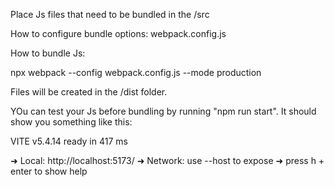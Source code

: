Place Js files that need to be bundled in the /src

How to configure bundle options:
webpack.config.js

How to bundle Js:

npx webpack --config webpack.config.js --mode production

Files will be created in the /dist folder.

YOu can test your Js before bundling by running "npm run start".
It should show you something like this:

VITE v5.4.14 ready in 417 ms

➜ Local: http://localhost:5173/
➜ Network: use --host to expose
➜ press h + enter to show help

